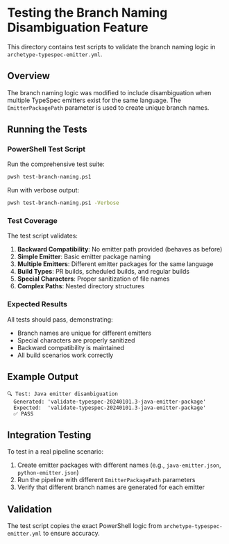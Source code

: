 # Testing the Branch Naming Disambiguation Feature

This directory contains test scripts to validate the branch naming logic in `archetype-typespec-emitter.yml`.

## Overview

The branch naming logic was modified to include disambiguation when multiple TypeSpec emitters exist for the same language. The `EmitterPackagePath` parameter is used to create unique branch names.

## Running the Tests

### PowerShell Test Script

Run the comprehensive test suite:

```bash
pwsh test-branch-naming.ps1
```

Run with verbose output:

```bash
pwsh test-branch-naming.ps1 -Verbose
```

### Test Coverage

The test script validates:

1. **Backward Compatibility**: No emitter path provided (behaves as before)
2. **Simple Emitter**: Basic emitter package naming
3. **Multiple Emitters**: Different emitter packages for the same language
4. **Build Types**: PR builds, scheduled builds, and regular builds
5. **Special Characters**: Proper sanitization of file names
6. **Complex Paths**: Nested directory structures

### Expected Results

All tests should pass, demonstrating:

- Branch names are unique for different emitters
- Special characters are properly sanitized
- Backward compatibility is maintained
- All build scenarios work correctly

## Example Output

```
🔍 Test: Java emitter disambiguation
  Generated: 'validate-typespec-20240101.3-java-emitter-package'
  Expected:  'validate-typespec-20240101.3-java-emitter-package'
  ✅ PASS
```

## Integration Testing

To test in a real pipeline scenario:

1. Create emitter packages with different names (e.g., `java-emitter.json`, `python-emitter.json`)
2. Run the pipeline with different `EmitterPackagePath` parameters
3. Verify that different branch names are generated for each emitter

## Validation

The test script copies the exact PowerShell logic from `archetype-typespec-emitter.yml` to ensure accuracy.